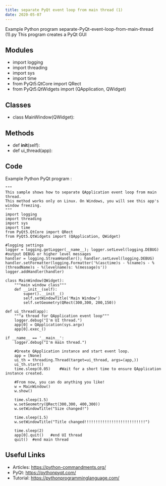 ```yaml
---
title: separate PyQt event loop from main thread (1)
date: 2020-05-07
---
```

Example Python program separate-PyQt-event-loop-from-main-thread (1).py
This program creates a PyQt GUI

## Modules

* import logging
* import threading
* import sys
* import time
* from PyQt5.QtCore import QRect
* from PyQt5.QtWidgets import (QApplication, QWidget)

## Classes

* class MainWindow(QWidget):

## Methods

* 	def __init__(self):
* def ui_thread(app):

## Code

Example Python PyQt program :

    """
    This sample shows how to separate QApplication event loop from main thread.
    This method works only on Linux. On Windows, you will see this app's window freezing.
    """
    import logging
    import threading
    import sys
    import time
    from PyQt5.QtCore import QRect
    from PyQt5.QtWidgets import (QApplication, QWidget)
    
    #logging settings
    logger = logging.getLogger(__name__); logger.setLevel(logging.DEBUG)	#output DEBUG or higher level messages
    handler = logging.StreamHandler(); handler.setLevel(logging.DEBUG)
    handler.setFormatter(logging.Formatter('%(asctime)s - %(name)s - %(threadName)s - %(levelname)s: %(message)s'))
    logger.addHandler(handler)
    
    class MainWindow(QWidget):
    	"""main window class"""
    	def __init__(self):
    		super().__init__()
    		self.setWindowTitle('Main Window')
    		self.setGeometry(QRect(300,300, 200,150))
    
    def ui_thread(app):
    	"""a thread for QApplication event loop"""
    	logger.debug("I'm UI thread.")
    	app[0] = QApplication(sys.argv)
    	app[0].exec_()
    
    if __name__ == '__main__':
    	logger.debug("I'm main thread.")
    
    	#Qreate QApplication instance and start event loop.
    	app = [None]
    	ui_th = threading.Thread(target=ui_thread, args=(app,))
    	ui_th.start()
    	time.sleep(0.05)	#Wait for a short time to ensure QApplication instance created.
    
    	#From now, you can do anything you like!
    	w = MainWindow()
    	w.show()
    
    	time.sleep(1.5)
    	w.setGeometry(QRect(300,300, 400,300))
    	w.setWindowTitle("Size changed!")
    
    	time.sleep(1.5)
    	w.setWindowTitle("Title changed!!!!!!!!!!!!!!!!!!!!!!!!!!!")
    
    	time.sleep(2)
    	app[0].quit()	#end UI thread
    	quit()	#end main thread

## Useful Links

- Articles: https://python-commandments.org/
- PyQt: https://pythonpyqt.com/
- Tutorial: https://pythonprogramminglanguage.com/

